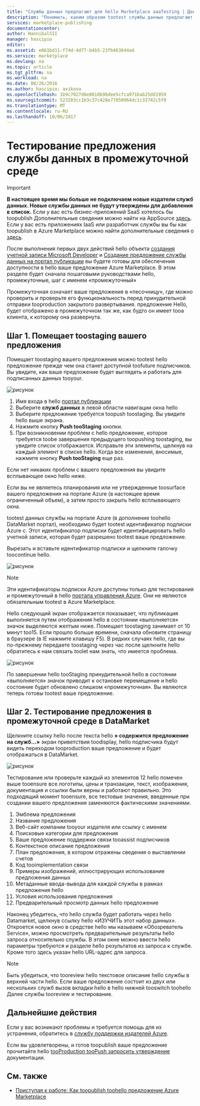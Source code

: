 ```yaml
---
title: "Службы данных предлагают для hello Marketplace aaaTesting | Документы Microsoft"
description: "Понимать, каким образом tootest службы данных предлагают для hello Azure Marketplace."
services: marketplace-publishing
documentationcenter: 
author: HannibalSII
manager: hascipio
editor: 
ms.assetid: e861bd11-f74d-4d77-b4b5-23fb463644ad
ms.service: marketplace
ms.devlang: na
ms.topic: article
ms.tgt_pltfrm: na
ms.workload: na
ms.date: 08/26/2016
ms.author: hascipio; avikova
ms.openlocfilehash: 1b9c7027d8e0818b9bdee5cfca971bab25dd1959
ms.sourcegitcommit: 523283cc1b3c37c428e77850964dc1c33742c5f0
ms.translationtype: MT
ms.contentlocale: ru-RU
ms.lasthandoff: 10/06/2017
---
```

# <a name="testing-your-data-service-offer-in-staging"></a>Тестирование предложения службы данных в промежуточной среде
> [!IMPORTANT]
> **В настоящее время мы больше не подключаем новые издатели служб данных. Новые службы данных не будут утверждены для добавления в список.** Если у вас есть бизнес-приложений SaaS хотелось бы toopublish Дополнительные сведения можно найти на AppSource [здесь](https://appsource.microsoft.com/partners). Если у вас есть приложениях IaaS или разработчик службы вы бы как toopublish в Azure Marketplace можно найти дополнительные сведения о [здесь](https://azure.microsoft.com/marketplace/programs/certified/).
> 
> 

После выполнения первых двух действий hello объекта [создания учетной записи Microsoft Developer](marketplace-publishing-accounts-creation-registration.md) и [Создание предложение службы данных на портал публикации](marketplace-publishing-data-service-creation.md) вы будете готовы для обеспечения доступности в hello ваше предложение Azure Marketplace. В этом разделе будет сначала пошаговыми руководствами hello, промежуточные, шаг с именем «промежуточный»

Промежуточная означает ваше предложение в «песочницу», где можно проверить и проверьте его функциональность перед принудительной отправки tooproduction закрытого развертывания. предложение Hello, будет отображено в промежуточном так же, как будто он имеет tooa клиента, к которому она развернута.

## <a name="step-1-pushing-your-offer-toostaging"></a>Шаг 1. Помещает toostaging вашего предложения
Помещает toostaging вашего предложения можно tootest hello предложение прежде чем она станет доступной toofuture подписчиков.  Вы увидите, как ваше предложение будет выглядеть и работать для подписанных данных tooyour.  

  ![рисунок](media/marketplace-publishing-data-service-test-in-staging/step-1.1.png)

1. Имя входа в hello [портал публикации](https://publish.windowsazure.com)
2. Выберите **служб данных** в левой области навигации окна hello
3. Выберите предложение требуется toopush toostaging. Вы увидите hello выше экрана.
4. Нажмите кнопку **Push tooStaging** кнопки.  
5. При возникновении проблем с hello предложение, которое требуется toobe завершения предыдущего toopushing toostaging, вы увидите список отображается.  Исправьте эти элементы, щелкнув на каждый элемент в списке hello. Когда все изменения, вносимые, нажмите кнопку **Push tooStaging** еще раз.

Если нет никаких проблем с вашего предложения вы увидите всплывающее окно hello ниже.  

Если вы не являетесь планирования или не утвержденные toosurface вашего предложения на портале Azure (в настоящее время ограниченный объем), а затем просто закрыть hello всплывающего окна.

tootest данных службы на портале Azure (в дополнение toohello DataMarket портал), необходимо будет tootest идентификатор подписки Azure с.  Этот идентификатор подписки будет идентифицировать hello учетной записи, которая будет разрешено tootest ваше предложение.  

Вырезать и вставьте идентификатор подписки и щелкните галочку toocontinue hello.

  ![рисунок](media/marketplace-publishing-data-service-test-in-staging/step-1.2.png)

> [!NOTE]
> Эти идентификаторы подписки Azure доступны только для тестирования и промежуточный в hello [портала управления Azure](https://manage.windowsazure.com). Они не являются обязательным tootest в Azure Marketplace.
> 
> 

Hello следующий экран отображается показывает, что публикация выполняется путем отображения hello в состоянии «выполняется» значок выделяются желтым ниже. Помещает toostaging занимает от 10 минут too15.  Если прошло больше времени, сначала обновите страницу в браузере (в IE нажмите клавишу F5).  В редких случаях hello, где вы по-прежнему передаете toostaging через час после щелкните hello обратитесь к нам связать toolet нам знать, что имеется проблема.

  ![рисунок](media/marketplace-publishing-data-service-test-in-staging/step-1.3.png)

По завершении hello tooStaging принудительной hello в состоянии «выполняется» значок приводит к остановке перемещение и hello состояние будет обновлено слишком «промежуточная».  Вы являются теперь готовы tootest ваше предложение.  

## <a name="step-2-test-your-staged-offer-in-datamarket"></a>Шаг 2. Тестирование предложения в промежуточной среде в DataMarket
Щелкните ссылку hello после текста hello **» содержится предложение на служб...»** экран приветствия toodisplay, hello подписчика будут видеть переходом tooproduction ваше предложение и будет отображаться в DataMarket.

  ![рисунок](media/marketplace-publishing-data-service-test-in-staging/step-2.2.png)

Тестирование или проверьте каждый из элементов 12 hello помечен выше tooensure все логотипы, цены и транзакции, текст, изображения, документация и ссылки были верны и работают правильно.  Это подходящий момент tooensure, все тестовые значения, введенные при создании вашего предложения заменяются фактическими значениями.

1. Эмблема предложения
2. Название предложения
3. Веб-сайт компании tooyour издателя или ссылку с именем
4. Поисковые категории для предложения
5. Ваше предложение поддержки связи tooassist подписчиков
6. Контекстное описание предложения
7. План предложения, в котором отражены сведения о выставлении счетов
8. Код tooimplementation связи
9. Примеры изображений, иллюстрирующих использование предложения данных
10. Метаданные ввода-вывода для каждой службы в рамках предложения hello
11. Условия использования предложения
12. Предварительный просмотр данных hello предложение

Наконец убедитесь, что hello служба будет работать через hello Datamarket, щелкнув ссылку hello «ИЗУЧИТЬ этот набор данных».  Откроется новое окно в средстве hello мы называем «Обозреватель Service», можно просмотреть предварительные результаты hello запроса относительно службы.  В этом окне можно ввести hello параметры требуются и разделе hello результатов из запроса к службе.   Кроме того здесь указан hello URL-адрес для запроса.  

> [!NOTE]
> Быть убедиться, что tooreview hello текстовое описание hello службы в верхней части hello.  Если ваше предложение состоит из двух или нескольких служб вызов вкладки hello в hello нижней tooswitch toohello Далее службы tooreview и тестирование.
> 
> 

## <a name="next-step"></a>Дальнейшие действия
Если у вас возникают проблемы и требуется помощь для их устранения, обратитесь в [службу поддержки издателей Azure](http://go.microsoft.com/fwlink/?LinkId=272975).

Если вы удовлетворены, и готов toopublish ваше предложение прочитайте hello [tooProduction tooPush запросить утверждение](marketplace-publishing-push-to-production.md) документации.

## <a name="see-also"></a>См. также
* [Приступая к работе: Как toopublish toohello предложение Azure Marketplace](marketplace-publishing-getting-started.md)


